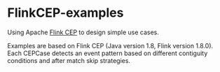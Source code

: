 # FlinkCEP-examples

Using Apache [Flink CEP](https://github.com/apache/flink) to design simple use cases.

Examples are based on Flink CEP (Java version 1.8, Flink version 1.8.0). Each CEPCase detects an event pattern based on different contiguity conditions and after match skip strategies. 
